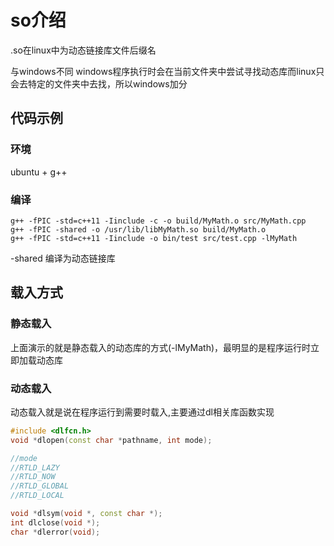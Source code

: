 # so介绍

.so在linux中为动态链接库文件后缀名

与windows不同
windows程序执行时会在当前文件夹中尝试寻找动态库而linux只会去特定的文件夹中去找，所以windows加分

## 代码示例

### 环境

ubuntu + g++

### 编译

```shell
g++ -fPIC -std=c++11 -Iinclude -c -o build/MyMath.o src/MyMath.cpp
g++ -fPIC -shared -o /usr/lib/libMyMath.so build/MyMath.o
g++ -fPIC -std=c++11 -Iinclude -o bin/test src/test.cpp -lMyMath
```

-shared 编译为动态链接库

## 载入方式

### 静态载入

上面演示的就是静态载入的动态库的方式(-lMyMath)，最明显的是程序运行时立即加载动态库

### 动态载入

动态载入就是说在程序运行到需要时载入,主要通过dl相关库函数实现

```c++
#include <dlfcn.h>
void *dlopen(const char *pathname, int mode);

//mode
//RTLD_LAZY
//RTLD_NOW
//RTLD_GLOBAL
//RTLD_LOCAL

void *dlsym(void *, const char *);
int dlclose(void *);
char *dlerror(void);
```

